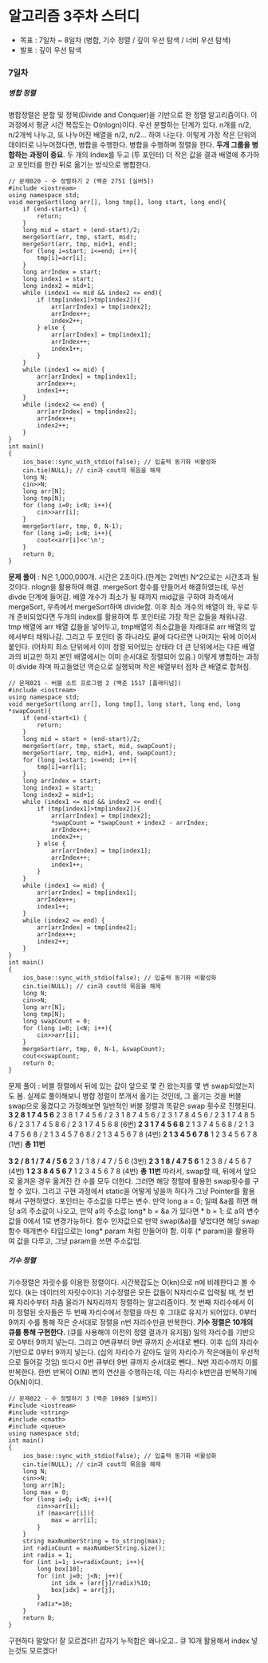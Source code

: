 # 알고리즘 3주차 스터디
- 목표 : 7일차 ~ 8일차 (병합, 기수 정렬 / 깊이 우선 탐색 / 너비 우선 탐색)
- 발표 : 깊이 우선 탐색
### 7일차
##### 병합 정렬
병합정렬은 분할 및 정복(Divide and Conquer)을 기반으로 한 정렬 알고리즘이다. 이 과정에서 평균 시간 복잡도는 O(nlogn)이다. 우선 분할하는 단계가 있다. n개를 n/2, n/2개씩 나누고, 또 나누어진 배열을 n/2, n/2... 하여 나눈다. 이렇게 가장 작은 단위의 데이터로 나누어졌다면, 병합을 수행한다. 병합을 수행하며 정렬을 한다.
**두개 그룹을 병합하는 과정이 중요**. 두 개의 Index를 두고 (투 포인터) 더 작은 값을 결과 배열에 추가하고 포인터를 한칸 뒤로 옮기는 방식으로 병합한다. 
```
// 문제020 - 수 정렬하기 2 (백준 2751 [실버5])
#include <iostream>
using namespace std;
void mergeSort(long arr[], long tmp[], long start, long end){
    if (end-start<1) {
        return;
    }
    long mid = start + (end-start)/2;
    mergeSort(arr, tmp, start, mid);
    mergeSort(arr, tmp, mid+1, end);
    for (long i=start; i<=end; i++){
        tmp[i]=arr[i];
    }
    long arrIndex = start;
    long index1 = start;
    long index2 = mid+1;
    while (index1 <= mid && index2 <= end){
        if (tmp[index1]>tmp[index2]){
            arr[arrIndex] = tmp[index2];
            arrIndex++;
            index2++;
        } else {
            arr[arrIndex] = tmp[index1];
            arrIndex++;
            index1++;
        }
    }
    while (index1 <= mid) {
        arr[arrIndex] = tmp[index1];
        arrIndex++;
        index1++;
    } 
    while (index2 <= end) {
        arr[arrIndex] = tmp[index2];
        arrIndex++;
        index2++;
    }
}
int main()
{
    ios_base::sync_with_stdio(false); // 입출력 동기화 비활성화
    cin.tie(NULL); // cin과 cout의 묶음을 해제
    long N;
    cin>>N;
    long arr[N];
    long tmp[N];
    for (long i=0; i<N; i++){
        cin>>arr[i];
    }
    mergeSort(arr, tmp, 0, N-1);
    for (long i=0; i<N; i++){
        cout<<arr[i]<<'\n';
    }
    return 0;
}
```
**문제 풀이** : N은 1,000,000개. 시간은 2초이다.(한계는 2억번) N^2으로는 시간초과 될 것이다. nlogn을 활용하여 해결. mergeSort 함수를 만들어서 해결하였는데, 우선 divde 단계에 들어감. 배열 개수가 최소가 될 때까지 mid값을 구하여 좌측에서 mergeSort, 우측에서 mergeSort하며 divide함.
이후 최소 개수의 배열이 좌, 우로 두개 준비되었다면 두개의 index를 활용하여 투 포인터로 가장 작은 값들을 채워나감. 
tmp 배열에 arr 배열 값들을 넣어두고, tmp배열의 최소값들을 차례대로 arr 배열의 앞에서부터 채워나감.  그리고 두 포인터 중 하나라도 끝에 다다르면 나머지는 뒤에 이어서 붙인다. (어차피 최소 단위에서 이미 정렬 되어있는 상태라 더 큰 단위에서는 다른 배열과의 비교만 하지 본인 배열에서는 이미 순서대로 정렬되어 있음.)
이렇게 병합하는 과정이 divide 하며 파고들었던 역순으로 실행되며 작은 배열부터 점차 큰 배열로 합쳐짐.

```
// 문제021 - 버블 소트 프로그램 2 (백준 1517 [플래티넘])
#include <iostream>
using namespace std;
void mergeSort(long arr[], long tmp[], long start, long end, long *swapCount){
    if (end-start<1) {
        return;
    }
    long mid = start + (end-start)/2;
    mergeSort(arr, tmp, start, mid, swapCount);
    mergeSort(arr, tmp, mid+1, end, swapCount);
    for (long i=start; i<=end; i++){
        tmp[i]=arr[i];
    }
    long arrIndex = start;
    long index1 = start;
    long index2 = mid+1;
    while (index1 <= mid && index2 <= end){
        if (tmp[index1]>tmp[index2]){
            arr[arrIndex] = tmp[index2];
            *swapCount = *swapCount + index2 - arrIndex;
            arrIndex++;
            index2++;
        } else {
            arr[arrIndex] = tmp[index1];
            arrIndex++;
            index1++;
        }
    }
    while (index1 <= mid) {
        arr[arrIndex] = tmp[index1];
        arrIndex++;
        index1++;
    } 
    while (index2 <= end) {
        arr[arrIndex] = tmp[index2];
        arrIndex++;
        index2++;
    }
}
int main()
{
    ios_base::sync_with_stdio(false); // 입출력 동기화 비활성화
    cin.tie(NULL); // cin과 cout의 묶음을 해제
    long N;
    cin>>N;
    long arr[N];
    long tmp[N];
    long swapCount = 0;
    for (long i=0; i<N; i++){
        cin>>arr[i];
    }
    mergeSort(arr, tmp, 0, N-1, &swapCount);
    cout<<swapCount;
    return 0;
}
```
문제 풀이 : 버블 정렬에서 뒤에 있는 값이 앞으로 몇 칸 왔는지를 몇 번 swap되었는지도 봄. 실제로 풀이해보니 병합 정렬이 쪼개서 옮기는 것인데, 그 옮기는 것을 버블 swap으로 옮겼다고 가정해보면 일반적인 버블 정렬과 똑같은 swap 횟수로 진행된다. 
**3 2 8 1 7 4 5 6**
2 3 8 1 7 4 5 6 / 2 3 1 8 7 4 5 6 / 2 3 1 7 8 4 5 6 / 2 3 1 7 4 8 5 6 / 2 3 1 7 4 5 8 6 / 2 3 1 7 4 5 6 8 (6번)
**2 3 1 7 4 5 6 8**
2 1 3 7 4 5 6 8 / 2 1 3 4 7 5 6 8 / 2 1 3 4 5 7 6 8 / 2 1 3 4 5 6 7 8 (4번)
**2 1 3 4 5 6 7 8**
1 2 3 4 5 6 7 8 (1번)
**총 11번**

**3 2 / 8 1 / 7 4 / 5 6**
2 3 / 1 8 / 4 7 / 5 6 (3번)
**2 3 1 8 / 4 7 5 6**
1 2 3 8 / 4 5 6 7 (4번)
**1 2 3 8 4 5 6 7**
1 2 3 4 5 6 7 8 (4번)
**총 11번**
따라서, swap할 때, 뒤에서 앞으로 옮겨온 경우 옮겨진 칸 수를 모두 더한다. 그러면 해당 정렬에 활용한 swap횟수를 구할 수 있다. 그리고 구현 과정에서 static을 어떻게 넣을까 하다가 그냥 Pointer를 활용해서 구현하였다. 포인터는 주소값을 다루는 변수. 만약 long a = 0; 일때 &a를 하면 해당 a의 주소값이 나오고, 만약 a의 주소값 long* b = &a 가 있다면 * b = 1; 로 a의 변수값을 0에서 1로 변경가능하다.
함수 인자값으로 만약 swap(&a)를 넣었다면 해당 swap 함수 매개변수 타입으로는 long* param 처럼 만들어야 함. 이후 (* param)을 활용하여 값을 다루고, 그냥 param을 쓰면 주소값임.
##### 기수 정렬
기수정렬은 자릿수를 이용한 정렬이다. 시간복잡도는 O(kn)으로 n에 비례한다고 볼 수 있다. (k는 데이터의 자릿수이다) 기수정렬은 모든 값들이 N자리수로 입력될 때, 첫 번째 자리수부터 차츰 올라가 N자리까지 정렬하는 알고리즘이다. 첫 번째 자리수에서 이미 정렬된 숫자들은 두 번째 자리수에서 정렬을 마친 후 그대로 유지가 되어있다.
0부터 9까지 수를 통해 작은 순서대로 정렬을 n번 자리수만큼 반복한다.
**기수 정렬은 10개의 큐를 통해 구현한다.** (큐를 사용해야 이전의 정렬 결과가 유지됨) 일의 자리수를 기반으로 0부터 9까지 넣는다. 그리고 0번큐부터 9번 큐까지 순서대로 뺀다. 이후 십의 자리수 기반으로 0부터 9까지 넣는다. (십의 자리수가 같아도 일의 자리수가 작은애들이 우선적으로 들어갈 것임) 또다시 0번 큐부터 9번 큐까지 순서대로 뺀다.. N번 자리수까지 이를 반복한다. 한번 반복이 O(N) 번의 연산을 수행하는데, 이는 자리수 k번만큼 반복하기에 O(kN)이다.
```
// 문제022 - 수 정렬하기 3 (백준 10989 [실버5])
#include <iostream>
#include <string>
#include <cmath>
#include <queue>
using namespace std;
int main()
{
    ios_base::sync_with_stdio(false); // 입출력 동기화 비활성화
    cin.tie(NULL); // cin과 cout의 묶음을 해제
    long N;
    cin>>N;
    long arr[N];
    long max = 0;
    for (long i=0; i<N; i++){
        cin>>arr[i];
        if (max<arr[i]){
            max = arr[i];
        }
    }
    string maxNumberString = to_string(max);
    int radixCount = maxNumberString.size();
    int radix = 1;
    for (int i=1; i<=radixCount; i++){
        long box[10];
        for (int j=0; j<N; j++){
            int idx = (arr[j]/radix)%10;
            box[idx] = arr[j];
        }
        radix*=10;
    }   
    return 0;
}
```
구현하다 말았다! 잘 모르겠다!! 갑자기 누적합은 왜나오고.. 큐 10개 활용해서 index 넣는것도 모르겠다!